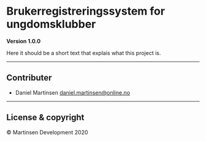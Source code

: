 # Brukerregistreringssystem for ungdomsklubber

**Version 1.0.0**

Here it should be a short text that explais what this project is.

---
## Contributer

- Daniel Martinsen <daniel.martinsen@online.no>

---
## License & copyright

© Martinsen Development 2020